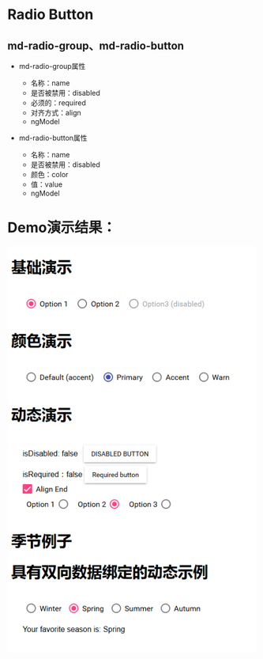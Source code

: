 # Radio Button
## md-radio-group、md-radio-button
* md-radio-group属性
	* 名称：name
	* 是否被禁用：disabled
	* 必须的：required
	* 对齐方式：align
	* ngModel

* md-radio-button属性
	* 名称：name
	* 是否被禁用：disabled
	* 颜色：color
	* 值：value
	* ngModel

# Demo演示结果：
![Demo](radio-button_demo.png)